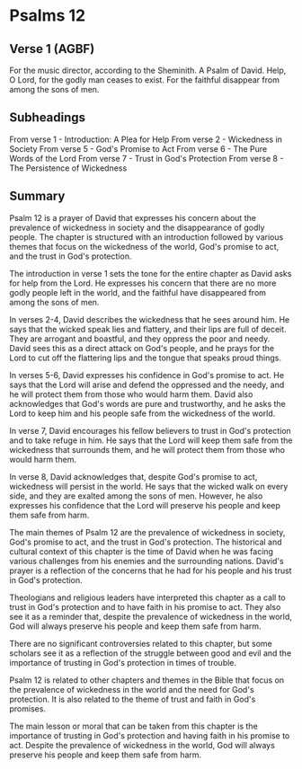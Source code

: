 # Psalms 12

## Verse 1 (AGBF)

For the music director, according to the Sheminith. A Psalm of David. Help, O Lord, for the godly man ceases to exist. For the faithful disappear from among the sons of men.

## Subheadings

From verse 1 - Introduction: A Plea for Help
From verse 2 - Wickedness in Society
From verse 5 - God's Promise to Act
From verse 6 - The Pure Words of the Lord
From verse 7 - Trust in God's Protection
From verse 8 - The Persistence of Wickedness

## Summary

Psalm 12 is a prayer of David that expresses his concern about the prevalence of wickedness in society and the disappearance of godly people. The chapter is structured with an introduction followed by various themes that focus on the wickedness of the world, God's promise to act, and the trust in God's protection.

The introduction in verse 1 sets the tone for the entire chapter as David asks for help from the Lord. He expresses his concern that there are no more godly people left in the world, and the faithful have disappeared from among the sons of men.

In verses 2-4, David describes the wickedness that he sees around him. He says that the wicked speak lies and flattery, and their lips are full of deceit. They are arrogant and boastful, and they oppress the poor and needy. David sees this as a direct attack on God's people, and he prays for the Lord to cut off the flattering lips and the tongue that speaks proud things.

In verses 5-6, David expresses his confidence in God's promise to act. He says that the Lord will arise and defend the oppressed and the needy, and he will protect them from those who would harm them. David also acknowledges that God's words are pure and trustworthy, and he asks the Lord to keep him and his people safe from the wickedness of the world.

In verse 7, David encourages his fellow believers to trust in God's protection and to take refuge in him. He says that the Lord will keep them safe from the wickedness that surrounds them, and he will protect them from those who would harm them.

In verse 8, David acknowledges that, despite God's promise to act, wickedness will persist in the world. He says that the wicked walk on every side, and they are exalted among the sons of men. However, he also expresses his confidence that the Lord will preserve his people and keep them safe from harm.

The main themes of Psalm 12 are the prevalence of wickedness in society, God's promise to act, and the trust in God's protection. The historical and cultural context of this chapter is the time of David when he was facing various challenges from his enemies and the surrounding nations. David's prayer is a reflection of the concerns that he had for his people and his trust in God's protection.

Theologians and religious leaders have interpreted this chapter as a call to trust in God's protection and to have faith in his promise to act. They also see it as a reminder that, despite the prevalence of wickedness in the world, God will always preserve his people and keep them safe from harm.

There are no significant controversies related to this chapter, but some scholars see it as a reflection of the struggle between good and evil and the importance of trusting in God's protection in times of trouble.

Psalm 12 is related to other chapters and themes in the Bible that focus on the prevalence of wickedness in the world and the need for God's protection. It is also related to the theme of trust and faith in God's promises.

The main lesson or moral that can be taken from this chapter is the importance of trusting in God's protection and having faith in his promise to act. Despite the prevalence of wickedness in the world, God will always preserve his people and keep them safe from harm.